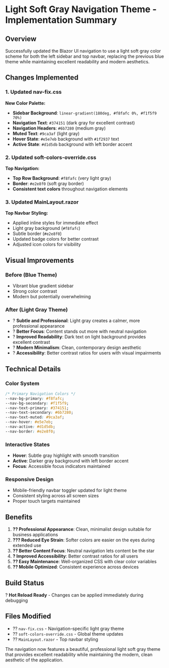 # Light Soft Gray Navigation Theme - Implementation Summary

## Overview

Successfully updated the Blazor UI navigation to use a light soft gray color scheme for both the left sidebar and top navbar, replacing the previous blue theme while maintaining excellent readability and modern aesthetics.

## Changes Implemented

### 1. **Updated nav-fix.css**

**New Color Palette:**

- **Sidebar Background**: `linear-gradient(180deg, #f8fafc 0%, #f1f5f9 70%)`
- **Navigation Text**: `#374151` (dark gray for excellent contrast)
- **Navigation Headers**: `#6b7280` (medium gray)
- **Muted Text**: `#9ca3af` (light gray)
- **Hover State**: `#e5e7eb` background with `#1f2937` text
- **Active State**: `#d1d5db` background with left border accent

### 2. **Updated soft-colors-override.css**

**Top Navigation:**

- **Top Row Background**: `#f8fafc` (very light gray)
- **Border**: `#e2e8f0` (soft gray border)
- **Consistent text colors** throughout navigation elements

### 3. **Updated MainLayout.razor**

**Top Navbar Styling:**

- Applied inline styles for immediate effect
- Light gray background (`#f8fafc`)
- Subtle border (`#e2e8f0`)
- Updated badge colors for better contrast
- Adjusted icon colors for visibility

## Visual Improvements

### **Before (Blue Theme)**

- Vibrant blue gradient sidebar
- Strong color contrast
- Modern but potentially overwhelming

### **After (Light Gray Theme)**

- ? **Subtle and Professional**: Light gray creates a calmer, more professional appearance
- ? **Better Focus**: Content stands out more with neutral navigation
- ? **Improved Readability**: Dark text on light background provides excellent contrast
- ? **Modern Minimalism**: Clean, contemporary design aesthetic
- ? **Accessibility**: Better contrast ratios for users with visual impairments

## Technical Details

### **Color System**

```css
/* Primary Navigation Colors */
--nav-bg-primary: #f8fafc;
--nav-bg-secondary: #f1f5f9;
--nav-text-primary: #374151;
--nav-text-secondary: #6b7280;
--nav-text-muted: #9ca3af;
--nav-hover: #e5e7eb;
--nav-active: #d1d5db;
--nav-border: #e2e8f0;
```

### **Interactive States**

- **Hover**: Subtle gray highlight with smooth transition
- **Active**: Darker gray background with left border accent
- **Focus**: Accessible focus indicators maintained

### **Responsive Design**

- Mobile-friendly navbar toggler updated for light theme
- Consistent styling across all screen sizes
- Proper touch targets maintained

## Benefits

1. **?? Professional Appearance**: Clean, minimalist design suitable for business applications
2. **??? Reduced Eye Strain**: Softer colors are easier on the eyes during extended use
3. **?? Better Content Focus**: Neutral navigation lets content be the star
4. **? Improved Accessibility**: Better contrast ratios for all users
5. **?? Easy Maintenance**: Well-organized CSS with clear color variables
6. **?? Mobile Optimized**: Consistent experience across devices

## Build Status

? **Hot Reload Ready** - Changes can be applied immediately during debugging

## Files Modified

- ?? `nav-fix.css` - Navigation-specific light gray theme
- ?? `soft-colors-override.css` - Global theme updates
- ?? `MainLayout.razor` - Top navbar styling

The navigation now features a beautiful, professional light soft gray theme that provides excellent readability while maintaining the modern, clean aesthetic of the application.
